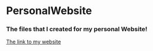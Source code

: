 # PersonalWebsite
### The files that I created for my personal Website!

[The link to my website](https://emiravc.github.io/PersonalWebsite/)
